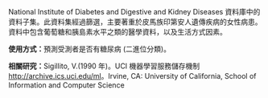 National Institute of Diabetes and Digestive and Kidney Diseases 資料庫中的資料子集。此資料集經過篩選，主要著重於皮馬族印第安人遺傳疾病的女性病患。資料中包含葡萄糖和胰島素水平之類的醫學資料，以及生活方式因素。<p> </p><b>使用方式：</b>預測受測者是否有糖尿病 (二進位分類)。<p> </p><b>相關研究：</b>Sigillito, V.(1990 年)。UCI 機器學習服務儲存機制 <a href="http://archive.ics.uci.edu/ml">http://archive.ics.uci.edu/ml</a>。Irvine, CA: University of California, School of Information and Computer Science

<!---HONumber=58-->